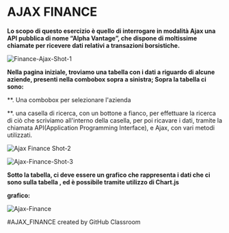 # AJAX FINANCE
**Lo scopo di questo esercizio è quello di interrogare in modalità Ajax una API pubblica di nome “Alpha Vantage”, che dispone di moltissime chiamate per ricevere dati relativi a transazioni borsistiche.**

![Finance-Ajax-Shot-1](https://user-images.githubusercontent.com/61886825/81010112-0d518780-8e56-11ea-8ef6-617a6136ec01.PNG)



**Nella pagina iniziale, troviamo una tabella con i dati a riguardo di alcune aziende, presenti nella combobox sopra a sinistra; Sopra la tabella ci sono:**

**. Una combobox per selezionare l'azienda

**. una casella di ricerca, con un bottone a fianco, per effettuare la ricerca di ciò che scriviamo all'interno della casella, per poi ricavare i dati, tramite la chiamata API(Application Programming Interface), e Ajax, con vari metodi utilizzati.

![Ajax Finance Shot-2](https://user-images.githubusercontent.com/61886825/80996335-edaf6480-8e3f-11ea-897c-5dd7a66179b8.PNG)



![Ajax-Finance-Shot-3](https://user-images.githubusercontent.com/61886825/80996424-133c6e00-8e40-11ea-8f23-82cfc0187e3c.PNG)






**Sotto la tabella, ci deve essere un  grafico che rappresenta i dati che ci sono sulla tabella , ed è possibile tramite utilizzo di Chart.js**

**grafico:**

![Ajax-Finance](https://user-images.githubusercontent.com/61886825/81044267-50424800-8eb4-11ea-80a6-1b64d6c66522.PNG)


#AJAX_FINANCE created by GitHub Classroom
